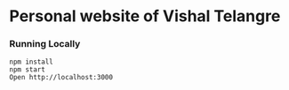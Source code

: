 # Personal website of Vishal Telangre

### Running Locally

```
npm install
npm start
Open http://localhost:3000
```